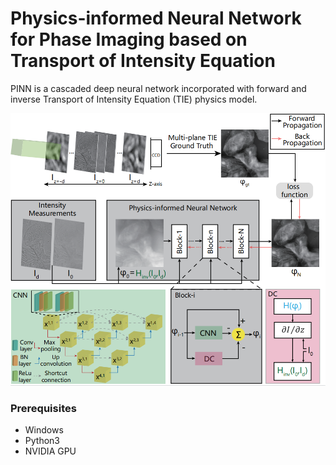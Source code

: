 # Physics-informed Neural Network for Phase Imaging based on Transport of Intensity Equation
PINN is a cascaded deep neural network incorporated with forward and inverse Transport of Intensity Equation (TIE) physics model.
<p align="center">
<img src="images/main.PNG" width="750">
</p>

### Prerequisites

- Windows
- Python3
- NVIDIA GPU
